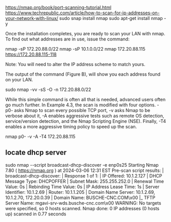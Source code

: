 <https://nmap.org/book/port-scanning-tutorial.html>
<https://www.techrepublic.com/article/how-to-scan-for-ip-addresses-on-your-network-with-linux/>
sudo snap install nmap
sudo apt-get install nmap -y

Once the installation completes, you are ready to scan your LAN with nmap. To find out what addresses are in use, issue the command:

nmap -sP 172.20.88.0/22
nmap -sP 10.1.0.0/22
nmap 172.20.88.115
<https://172.20.88.115-118>

Note: You will need to alter the IP address scheme to match yours.

The output of the command (Figure B), will show you each address found on your LAN.

sudo nmap -vv -sS -O -n 172.20.88.0/22

While this simple command is often all that is needed, advanced users often go much further. In Example 4.3, the scan is modified with four options. -p0- asks Nmap to scan every possible TCP port, -v asks Nmap to be verbose about it, -A enables aggressive tests such as remote OS detection, service/version detection, and the Nmap Scripting Engine (NSE). Finally, -T4 enables a more aggressive timing policy to speed up the scan.

nmap p0- -v -A -T4 172.20.88.115

## locate dhcp server

sudo nmap --script broadcast-dhcp-discover -e enp0s25
Starting Nmap 7.80 ( <https://nmap.org> ) at 2024-03-06 12:31 EST
Pre-scan script results:
| broadcast-dhcp-discover:
|   Response 1 of 1:
|     IP Offered: 10.1.2.127
|     DHCP Message Type: DHCPOFFER
|     Subnet Mask: 255.255.252.0
|     Renewal Time Value: 0s
|     Rebinding Time Value: 0s
|     IP Address Lease Time: 1s
|     Server Identifier: 10.1.2.69
|     Router: 10.1.1.205
|     Domain Name Server: 10.1.2.69, 10.1.2.70, 172.20.0.39
|     Domain Name: BUSCHE-CNC.COM\x00
|_    TFTP Server Name: mgavi-srv-wds.busche-cnc.com\x00
WARNING: No targets were specified, so 0 hosts scanned.
Nmap done: 0 IP addresses (0 hosts up) scanned in 0.77 seconds
